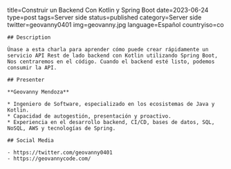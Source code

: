 title=Construir un Backend Con Kotlin y Spring Boot
date=2023-06-24
type=post
tags=Server side
status=published
category=Server side
twitter=geovanny0401
img=geovanny.jpg
language=Español
countryiso=co
~~~~~~
## Description

Únase a esta charla para aprender cómo puede crear rápidamente un servicio API Rest de lado backend con Kotlin utilizando Spring Boot, Nos centraremos en el código. Cuando el backend esté listo, podemos consumir la API.

## Presenter

**Geovanny Mendoza**

* Ingeniero de Software, especializado en los ecosistemas de Java y Kotlin.
* Capacidad de autogestión, presentación y proactivo.
* Experiencia en el desarrollo backend, CI/CD, bases de datos, SQL, NoSQL, AWS y tecnologías de Spring.

## Social Media

- https://twitter.com/geovanny0401
- https://geovannycode.com/
